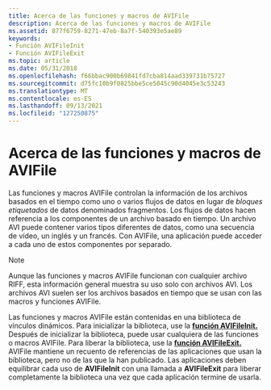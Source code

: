 ```yaml
---
title: Acerca de las funciones y macros de AVIFile
description: Acerca de las funciones y macros de AVIFile
ms.assetid: 877f6759-8271-47eb-8a7f-540393e5ae89
keywords:
- Función AVIFileInit
- Función AVIFileExit
ms.topic: article
ms.date: 05/31/2018
ms.openlocfilehash: f66bbac900b69841fd7cba814aad339731b75727
ms.sourcegitcommit: d75fc10b9f0825bbe5ce5045c90d4045e3c53243
ms.translationtype: MT
ms.contentlocale: es-ES
ms.lasthandoff: 09/13/2021
ms.locfileid: "127250875"
---
```

# <a name="about-avifile-functions-and-macros"></a>Acerca de las funciones y macros de AVIFile

Las funciones y macros AVIFile controlan la información de los archivos basados en el tiempo como uno o varios flujos de datos en lugar de *bloques etiquetados* de datos denominados fragmentos. Los flujos de datos hacen referencia a los componentes de un archivo basado en tiempo. Un archivo AVI puede contener varios tipos diferentes de datos, como una secuencia de vídeo, un inglés y un francés. Con AVIFile, una aplicación puede acceder a cada uno de estos componentes por separado.

> [!Note]  
> Aunque las funciones y macros AVIFile funcionan con cualquier archivo RIFF, esta información general muestra su uso solo con archivos AVI. Los archivos AVI suelen ser los archivos basados en tiempo que se usan con las macros y funciones AVIFile.

 

Las funciones y macros AVIFile están contenidas en una biblioteca de vínculos dinámicos. Para inicializar la biblioteca, use la [**función AVIFileInit.**](/windows/desktop/api/Vfw/nf-vfw-avifileinit) Después de inicializar la biblioteca, puede usar cualquiera de las funciones o macros AVIFile. Para liberar la biblioteca, use la [**función AVIFileExit.**](/windows/desktop/api/Vfw/nf-vfw-avifileexit) AVIFile mantiene un recuento de referencias de las aplicaciones que usan la biblioteca, pero no de las que la han publicado. Las aplicaciones deben equilibrar cada uso de **AVIFileInit** con una llamada a **AVIFileExit** para liberar completamente la biblioteca una vez que cada aplicación termine de usarla.

 

 




